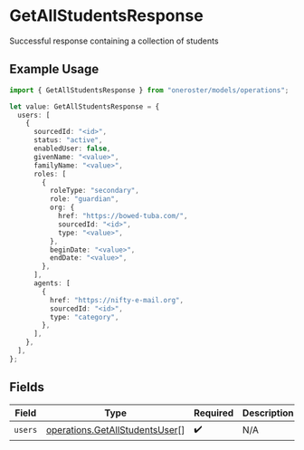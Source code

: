 # GetAllStudentsResponse

Successful response containing a collection of students

## Example Usage

```typescript
import { GetAllStudentsResponse } from "oneroster/models/operations";

let value: GetAllStudentsResponse = {
  users: [
    {
      sourcedId: "<id>",
      status: "active",
      enabledUser: false,
      givenName: "<value>",
      familyName: "<value>",
      roles: [
        {
          roleType: "secondary",
          role: "guardian",
          org: {
            href: "https://bowed-tuba.com/",
            sourcedId: "<id>",
            type: "<value>",
          },
          beginDate: "<value>",
          endDate: "<value>",
        },
      ],
      agents: [
        {
          href: "https://nifty-e-mail.org",
          sourcedId: "<id>",
          type: "category",
        },
      ],
    },
  ],
};
```

## Fields

| Field                                                                            | Type                                                                             | Required                                                                         | Description                                                                      |
| -------------------------------------------------------------------------------- | -------------------------------------------------------------------------------- | -------------------------------------------------------------------------------- | -------------------------------------------------------------------------------- |
| `users`                                                                          | [operations.GetAllStudentsUser](../../models/operations/getallstudentsuser.md)[] | :heavy_check_mark:                                                               | N/A                                                                              |